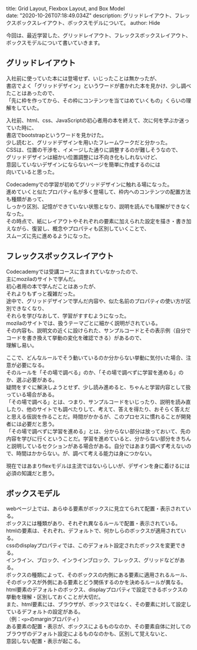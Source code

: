 title: Grid Layout, Flexbox Layout, and Box Model  
date: "2020-10-26T07:18:49.034Z"
description: グリッドレイアウト、フレックスボックスレイアウト、ボックスモデルについて。
author: Hide


今回は、最近学習した、グリッドレイアウト、フレックスボックスレイアウト、ボックスモデルについて書いていきます。

## グリッドレイアウト
入社前に使っていた本には登場せず、いじったことは無かったが、  
書店でよく「グリッドデザイン」というワードが書かれた本を見かけ、少し調べたことはあったので、  
「先に枠を作ってから、その枠にコンテンツを当てはめていくもの」くらいの理解をしていた。  

入社前、html、css、JavaScriptの初心者用の本を終えて、次に何を学ぶか迷っていた時に、  
書店でbootstrapというワードを見かけた。  
少し読むと、グリッドデザインを用いたフレームワークだと分かった。  
CSSは、位置の干渉を、イメージした通りに調整するのが難しそうなので、  
グリッドデザインは細かい位置調整には不向き化もしれないけど、  
意図していないデザインにならないページを簡単に作成するのには  
向いていると思った。

Codecademyでの学習が初めてグリッドデザインに触れる場になった。  
進めていくと似たプロパティ名が多く登場して、枠内へのコンテンツの配置方法も種類があって、  
しっかり区別、記憶ができていない状態となり、説明を読んでも理解ができなくなった。  
その時点で、紙にレイアウトやそれぞれの要素に加えられた設定を描き・書き加えながら、復習し、概念やプロパティも区別していくことで、  
スムーズに先に進めるようになった。  

## フレックスボックスレイアウト
Codecademyでは受講コースに含まれていなかったので、  
主にmozilaのサイトで学んだ。  
初心者用の本で学んだことはあったが、  
それよりもずっと複雑だった。  
途中で、グリッドデザインで学んだ内容や、似た名前のプロパティの使い方が区別できなくなり、  
それらを学びなおして、学習がすすむようになった。  
mozilaのサイトでは、扱うテーマごとに細かく説明がされている。  
その内容も、説明文の近くに設けられた、サンプルコードとその表示例（自分でコードを書き換えて挙動の変化を確認できる）があるので、  
理解し易い。  

ここで、どんなルールでそう動いているのか分からない挙動に気付いた場合、注意が必要になる。  
そのルールを「その場で調べる」のか、「その場で調べずに学習を進める」のか、選ぶ必要がある。  
疑問をすぐに解決しようとせず、少し読み進めると、ちゃんと学習内容として扱っている場合がある。  
「その場で調べる」とは、つまり、サンプルコードをいじったり、説明を読み直したり、他のサイトでも調べたりして、考えて、答えを得たり、おそらく答えだと思える仮説を作ることだ。時間がかかるが、このプロセスに慣れることが開発者には必要だと思う。  
「その場で調べずに学習を進める」とは、分からない部分は放っておいて、先の内容を学びに行くということだ。学習を進めていると、分からない部分をきちんと説明しているセクションがある場合がある。自分ではあまり調べず考えないので、時間はかからない。が、調べて考える能力は身につかない。  

現在ではあまりflexモデルは主流ではないらしいが、デザインを身に着けるには必須の知識だと思う。  

## ボックスモデル
webページ上では、あらゆる要素がボックスに見立てられて配置・表示されている。  
ボックスには種類があり、それぞれ異なるルールで配置・表示されている。  
htmlの要素は、それぞれ、デフォルトで、何かしらのボックスが適用されている。  
cssのdisplayプロパティでは、このデフォルト設定されたボックスを変更できる。  
インライン、ブロック、インラインブロック、フレックス、グリッドなどがある。  
ボックスの種類によって、そのボックスの内側にある要素に適用されるルール、そのボックスが外側にある要素とどう関係するのかを決めるルールが異なる。  
html要素のデフォルトのボックス、displayプロパティで設定できるボックスの挙動を理解・区別しておくことが大切だ。  
また、html要素には、ブラウザが、ボックスではなく、その要素に対して設定しているデフォルトの設定がある。  
（例：``<p>``のmarginプロパティ）  
ある要素の配置・表示が、ボックスによるものなのか、その要素自体に対してのブラウザのデフォルト設定によるものなのかも、区別して覚えないと、  
意図しない配置・表示が起こる。  
